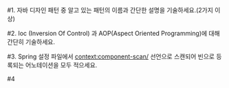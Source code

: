 
#1. 자바 디자인 패턴 중 알고 있는 패턴의 이름과 간단한 설명을 기술하세요.(2가지 이상)





#2. Ioc (Inversion Of Control) 과 AOP(Aspect Oriented Programming)에 대해 간단히 기술하세요.





#3. Spring 설정 파일에서 <context:component-scan/> 선언으로 스캔되어 빈으로 등록되는 어노테이션을 모두 적으세요.


#4
